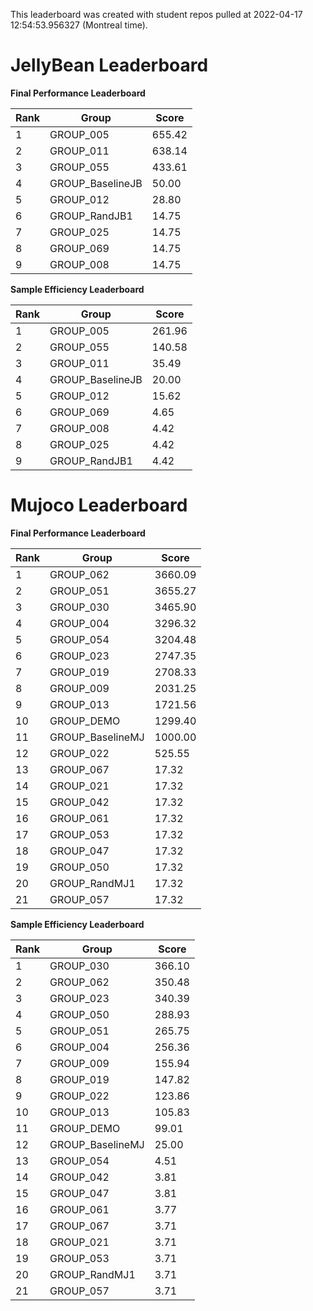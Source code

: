 This leaderboard was created with student repos pulled at 2022-04-17 12:54:53.956327 (Montreal time).


# JellyBean Leaderboard

**Final Performance Leaderboard**

|Rank      |Group     |Score     |
|----------|----------|----------|
|1      |GROUP_005     |655.42     |
|2      |GROUP_011     |638.14     |
|3      |GROUP_055     |433.61     |
|4      |GROUP_BaselineJB     |50.00     |
|5      |GROUP_012     |28.80     |
|6      |GROUP_RandJB1     |14.75     |
|7      |GROUP_025     |14.75     |
|8      |GROUP_069     |14.75     |
|9      |GROUP_008     |14.75     |


**Sample Efficiency Leaderboard**

|Rank      |Group     |Score     |
|----------|----------|----------|
|1      |GROUP_005     |261.96     |
|2      |GROUP_055     |140.58     |
|3      |GROUP_011     |35.49     |
|4      |GROUP_BaselineJB     |20.00     |
|5      |GROUP_012     |15.62     |
|6      |GROUP_069     |4.65     |
|7      |GROUP_008     |4.42     |
|8      |GROUP_025     |4.42     |
|9      |GROUP_RandJB1     |4.42     |


# Mujoco Leaderboard

**Final Performance Leaderboard**

|Rank      |Group     |Score     |
|----------|----------|----------|
|1      |GROUP_062     |3660.09     |
|2      |GROUP_051     |3655.27     |
|3      |GROUP_030     |3465.90     |
|4      |GROUP_004     |3296.32     |
|5      |GROUP_054     |3204.48     |
|6      |GROUP_023     |2747.35     |
|7      |GROUP_019     |2708.33     |
|8      |GROUP_009     |2031.25     |
|9      |GROUP_013     |1721.56     |
|10      |GROUP_DEMO     |1299.40     |
|11      |GROUP_BaselineMJ     |1000.00     |
|12      |GROUP_022     |525.55     |
|13      |GROUP_067     |17.32     |
|14      |GROUP_021     |17.32     |
|15      |GROUP_042     |17.32     |
|16      |GROUP_061     |17.32     |
|17      |GROUP_053     |17.32     |
|18      |GROUP_047     |17.32     |
|19      |GROUP_050     |17.32     |
|20      |GROUP_RandMJ1     |17.32     |
|21      |GROUP_057     |17.32     |


**Sample Efficiency Leaderboard**

|Rank      |Group     |Score     |
|----------|----------|----------|
|1      |GROUP_030     |366.10     |
|2      |GROUP_062     |350.48     |
|3      |GROUP_023     |340.39     |
|4      |GROUP_050     |288.93     |
|5      |GROUP_051     |265.75     |
|6      |GROUP_004     |256.36     |
|7      |GROUP_009     |155.94     |
|8      |GROUP_019     |147.82     |
|9      |GROUP_022     |123.86     |
|10      |GROUP_013     |105.83     |
|11      |GROUP_DEMO     |99.01     |
|12      |GROUP_BaselineMJ     |25.00     |
|13      |GROUP_054     |4.51     |
|14      |GROUP_042     |3.81     |
|15      |GROUP_047     |3.81     |
|16      |GROUP_061     |3.77     |
|17      |GROUP_067     |3.71     |
|18      |GROUP_021     |3.71     |
|19      |GROUP_053     |3.71     |
|20      |GROUP_RandMJ1     |3.71     |
|21      |GROUP_057     |3.71     |


